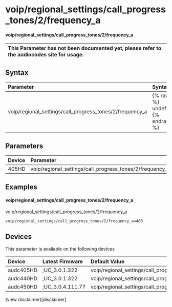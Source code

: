 ﻿---
description: voip/regional_settings/call_progress_tones/2/frequency_a
search: false
---

# voip/regional_settings/call_progress_tones/2/frequency_a

#### voip/regional_settings/call_progress_tones/2/frequency_a


| This Parameter has not been documented yet, please refer to the audiocodes site for usage.  |
| :--- |

## Syntax
| Parameter | Syntax |
| :--- | :--- |
|voip/regional_settings/call_progress_tones/2/frequency_a | {% raw %} undefined {% endraw %} |

## Parameters
|Device|Parameter|value|Description|
|:---|:---|:---|:---|
| 405HD | voip/regional_settings/call_progress_tones/2/frequency_a |  |  |

## Examples
#### voip/regional_settings/call_progress_tones/2/frequency_a

voip/regional_settings/call_progress_tones/2/frequency_a

```
voip/regional_settings/call_progress_tones/2/frequency_a=480
```

## Devices
This parameter is available on the following devices

| Device | Latest Firmware | Default Value |
|:---|:---|:---|
| audc405HD | ;UC_3.0.1.322 | voip/regional_settings/call_progress_tones/2/frequency_a=480 
| audc440HD | ;UC_3.0.1.322 | voip/regional_settings/call_progress_tones/2/frequency_a=480 
| audc450HD | ;UC_3.0.4.111.77 | voip/regional_settings/call_progress_tones/2/frequency_a=480 

(view disclaimer)[disclaimer]
